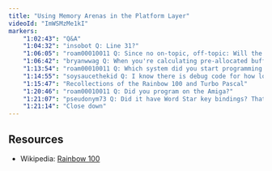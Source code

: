 ```yaml
---
title: "Using Memory Arenas in the Platform Layer"
videoId: "ImWSMzMe1kI"
markers:
    "1:02:43": "Q&A"
    "1:04:32": "insobot Q: Line 31?"
    "1:06:05": "roam00010011 Q: Since no on-topic, off-topic: Will the final game be orthographic?"
    "1:06:42": "bryanwwag Q: When you're calculating pre-allocated buffer locations with offsets, do you find the pointer bugs that pop up sometimes difficult to track down, or is that kind of a non-issue when you do it often enough?"
    "1:13:54": "roam00010011 Q: Which system did you start programming on, way back in the previous millennium? [see Resources, Wikipedia]"
    "1:14:55": "soysaucethekid Q: I know there is debug code for how long functions take. Is there any debug code for how much of a memory arena is being used?"
    "1:15:47": "Recollections of the Rainbow 100 and Turbo Pascal"
    "1:20:46": "roam00010011 Q: Did you program on the Amiga?"
    "1:21:07": "pseudonym73 Q: Did it have Word Star key bindings? That's really the test"
    "1:21:14": "Close down"
---
```


## Resources

* Wikipedia: [Rainbow 100](https://en.wikipedia.org/wiki/Rainbow_100)
